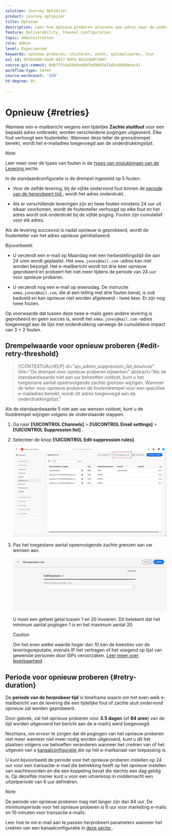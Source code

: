 ```yaml
---
solution: Journey Optimizer
product: journey optimizer
title: Opnieuw
description: Leer hoe opnieuw proberen alvorens een adres naar de onderdrukkingslijst te verzenden
feature: Deliverability, Channel Configuration
topic: Administration
role: Admin
level: Experienced
keywords: opnieuw proberen, stuiteren, zacht, optimaliseren, fout
exl-id: 05564a99-da50-4837-8dfb-bb1d3e0f1097
source-git-commit: 0db7f514a2604ad09fbd9863a51d3c86d69eac41
workflow-type: tm+mt
source-wordcount: '559'
ht-degree: 0%

---
```


# Opnieuw {#retries}

Wanneer een e-mailbericht wegens een tijdelijke **Zachte stuitfout** voor een bepaald adres ontbreekt, worden verscheidene pogingen uitgevoerd. Elke fout verhoogt een foutenteller. Wanneer deze teller de grensdrempel bereikt, wordt het e-mailadres toegevoegd aan de onderdrukkingslijst.

>[!NOTE]
>
>Leer meer over de types van fouten in de [ types van mislukkingen van de Levering ](../reports/suppression-list.md#delivery-failures) sectie.

In de standaardconfiguratie is de drempel ingesteld op 5 fouten.

* Voor de zelfde levering, bij de vijfde ondervond fout binnen de [ periode van de herprobeert tijd ](#retry-duration), wordt het adres onderdrukt.

* Als er verschillende leveringen zijn en twee fouten minstens 24 uur uit elkaar voorkomen, wordt de foutenteller verhoogd op elke fout en het adres wordt ook onderdrukt bij de vijfde poging. Fouten zijn cumulatief voor elk adres.

Als de levering succesvol is nadat opnieuw is geprobeerd, wordt de foutenteller van het adres opnieuw geïnitialiseerd.

Bijvoorbeeld:

* U verzendt een e-mail op Maandag met een herbestellingstijd die aan 24 uren wordt geplaatst. Het `emma.jones@mail.com` -adres kan niet worden bezorgd. Het e-mailbericht wordt tot drie keer opnieuw geprobeerd en probeert het niet meer tijdens de periode van 24 uur voor opnieuw proberen.

* U verzendt nog een e-mail op woensdag. De instructie `emma.jones@mail.com`, die al een telling met drie fouten bevat, is ook bedoeld en kan opnieuw niet worden afgeleverd - twee keer. Er zijn nog twee fouten.

Op voorwaarde dat tussen deze twee e-mails geen andere levering is geprobeerd en geen succes is, wordt het `emma.jones@mail.com` -adres toegevoegd aan de lijst met onderdrukking vanwege de cumulatieve impact van 3 + 2 fouten.

## Drempelwaarde voor opnieuw proberen {#edit-retry-threshold}

>[!CONTEXTUALHELP]
>id="ajo_admin_suppression_list_bounces"
>title="De drempel voor opnieuw proberen bijwerken"
>abstract="Als de standaardwaarde niet aan uw behoeften voldoet, kunt u het toegestane aantal opeenvolgende zachte grenzen wijzigen. Wanneer de teller voor opnieuw proberen de foutendrempel voor een specifiek e-mailadres bereikt, wordt dit adres toegevoegd aan de onderdrukkingslijst."
<!--
>additional-url="https://experienceleague.adobe.com/docs/journey-optimizer/using/reporting/deliverability/suppression-list.html" text="Understand the suppresion list"-->

Als de standaardwaarde 5 niet aan uw wensen voldoet, kunt u de foutdrempel wijzigen volgens de onderstaande stappen.

1. Ga naar **[!UICONTROL Channels]** > **[!UICONTROL Email settings]** > **[!UICONTROL Suppression list]** .

1. Selecteer de knop **[!UICONTROL Edit suppression rules]**.

   ![](assets/suppression-list-edit-retries.png)

1. Pas het toegestane aantal opeenvolgende zachte grenzen aan uw wensen aan.

   ![](assets/suppression-list-edit-soft-bounces.png)

   U moet een geheel getal tussen 1 en 20 invoeren. Dit betekent dat het minimum aantal pogingen 1 is en het maximum aantal 20.

   >[!CAUTION]
   >
   >Om het even welke waarde hoger dan 10 kan de kwesties van de leveringsreputatie, evenals IP het vertragen of het voegend op lijst van gewenste personen door ISPs veroorzaken. [ Leer meer over leverbaarheid ](../reports/deliverability.md)

## Periode voor opnieuw proberen {#retry-duration}

De **periode van de herprobeer tijd** is timeframe waarin om het even welk e-mailbericht van de levering die een tijdelijke fout of zachte stuit ondervond opnieuw zal worden geprobeerd.

Door gebrek, zal het opnieuw proberen voor **3.5 dagen** (of **84 uren**) van de tijd worden uitgevoerd het bericht aan de e-mailrij werd toegevoegd.

Nochtans, om ervoor te zorgen dat de pogingen van het opnieuw proberen niet meer wanneer niet meer nodig worden uitgevoerd, kunt u dit het plaatsen volgens uw behoeften veranderen wanneer het creëren van of het uitgeven van a [ kanaalconfiguratie ](channel-surfaces.md) die op het e-mailkanaal van toepassing is.

U kunt bijvoorbeeld de periode voor het opnieuw proberen instellen op 24 uur voor een transactie-e-mail die betrekking heeft op het opnieuw instellen van wachtwoorden en die een koppeling bevat die slechts een dag geldig is. Op dezelfde manier kunt u voor een uitverkoop in middernacht een uitzetperiode van 6 uur definiëren.

>[!NOTE]
>
>De periode van opnieuw proberen mag niet langer zijn dan 84 uur. De minimumperiode voor het opnieuw proberen is 6 uur voor marketing e-mails en 10 minuten voor transactie e-mails.

Leer hoe te om e-mail aan te passen herprobeert parameters wanneer het creëren van een kanaalconfiguratie in [ deze sectie ](../email/email-settings.md#email-retry).

